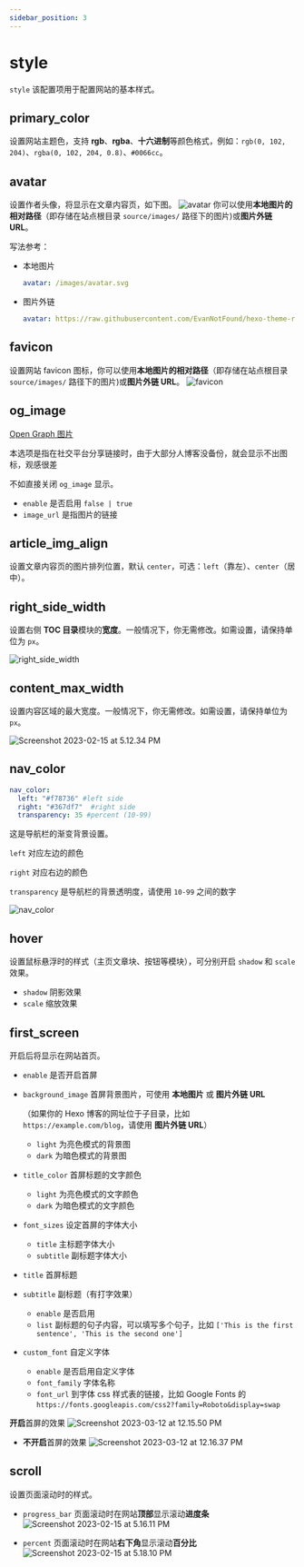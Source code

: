 ```yaml
---
sidebar_position: 3
---
```


# style

`style` 该配置项用于配置网站的基本样式。

## primary_color

设置网站主题色，支持 **rgb**、**rgba**、**十六进制**等颜色格式，例如：`rgb(0, 102, 204)`、`rgba(0, 102, 204, 0.8)`、`#0066cc`。

## avatar

设置作者头像，将显示在文章内容页，如下图。
![avatar](https://evan.beee.top/img/Screen%20Shot%202022-12-11%20at%205.44.13%20PM.png)
你可以使用**本地图片的相对路径**（即存储在站点根目录 `source/images/` 路径下的图片)或**图片外链 URL**。  

写法参考：

- 本地图片
  ```yaml
  avatar: /images/avatar.svg
  ```
- 图片外链
  ```yaml
  avatar: https://raw.githubusercontent.com/EvanNotFound/hexo-theme-redefine/main/source/images/avatar.svg
  ```

## favicon

设置网站 favicon 图标，你可以使用**本地图片的相对路径**（即存储在站点根目录 `source/images/` 路径下的图片)或**图片外链 URL**。 
![favicon](https://evan.beee.top/img/Screen%20Shot%202022-12-11%20at%205.42.21%20PM.png)

## og_image

[Open Graph 图片](https://ogp.me/)

本选项是指在社交平台分享链接时，由于大部分人博客没备份，就会显示不出图标，观感很差

不如直接关闭 `og_image` 显示。

- `enable` 是否启用 `false | true`
- `image_url` 是指图片的链接

## article\_img_align

设置文章内容页的图片排列位置，默认 `center`，可选：`left`（靠左）、`center`（居中）。

## right_side_width

设置右侧 **TOC 目录**模块的**宽度**。一般情况下，你无需修改。如需设置，请保持单位为 `px`。

![right_side_width](https://evan.beee.top/img/Screen%20Shot%202022-12-11%20at%205.40.48%20PM.png)

## content\_max\_width

设置内容区域的最大宽度。一般情况下，你无需修改。如需设置，请保持单位为 `px`。

![Screenshot 2023-02-15 at 5.12.34 PM](https://evan.beee.top/img/2023/02/15/6c413b2018e73ae6824fda700c9403fd.png)

## nav_color

```yml
nav_color: 
  left: "#f78736" #left side 
  right: "#367df7"  #right side
  transparency: 35 #percent (10-99)
```

这是导航栏的渐变背景设置。

`left` 对应左边的颜色

`right` 对应右边的颜色

`transparency` 是导航栏的背景透明度，请使用 `10-99` 之间的数字

![nav_color](https://evan.beee.top/img/Screen%20Shot%202022-12-11%20at%205.46.35%20PM.png)

## hover

设置鼠标悬浮时的样式（主页文章块、按钮等模块），可分别开启 `shadow` 和 `scale` 效果。

- `shadow` 阴影效果
- `scale` 缩放效果

## first_screen

开启后将显示在网站首页。

- `enable` 是否开启首屏

- `background_image` 首屏背景图片，可使用 **本地图片** 或 **图片外链 URL**

  （如果你的 Hexo 博客的网址位于子目录，比如 `https://example.com/blog`，请使用 **图片外链 URL**）

  - `light` 为亮色模式的背景图
  - `dark` 为暗色模式的背景图

- `title_color` 首屏标题的文字颜色

  - `light` 为亮色模式的文字颜色
  - `dark` 为暗色模式的文字颜色

- `font_sizes` 设定首屏的字体大小

  - `title` 主标题字体大小
  - `subtitle` 副标题字体大小

- `title` 首屏标题

- `subtitle` 副标题（有打字效果）

  - `enable` 是否启用
  - `list` 副标题的句子内容，可以填写多个句子，比如 `['This is the first sentence', 'This is the second one']`

- `custom_font` 自定义字体

  - `enable` 是否启用自定义字体
  - `font_family` 字体名称
  - `font_url` 到字体 css 样式表的链接，比如 Google Fonts 的 `https://fonts.googleapis.com/css2?family=Roboto&display=swap`

**开启**首屏的效果
![Screenshot 2023-03-12 at 12.15.50 PM](https://evan.beee.top/img/2023/03/12/fdf9529fd47b0670b91985e20249ea8f.png)

- **不开启**首屏的效果
  ![Screenshot 2023-03-12 at 12.16.37 PM](https://evan.beee.top/img/2023/03/12/f2001c16f3a8edeecb8fa92210a2d914.png)

## scroll

设置页面滚动时的样式。

- `progress_bar` 页面滚动时在网站**顶部**显示滚动**进度条**
  ![Screenshot 2023-02-15 at 5.16.11 PM](https://evan.beee.top/img/2023/02/15/d21fd5bc321b6e37001c26f9e4a04ebc.png)

- `percent` 页面滚动时在网站**右下角**显示滚动**百分比**![Screenshot 2023-02-15 at 5.18.10 PM](https://evan.beee.top/img/2023/02/15/85d1182cfc0e255bf2aa7eecc788a76c.png)

